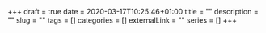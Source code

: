 +++ 
draft = true
date = 2020-03-17T10:25:46+01:00
title = ""
description = ""
slug = "" 
tags = []
categories = []
externalLink = ""
series = []
+++
